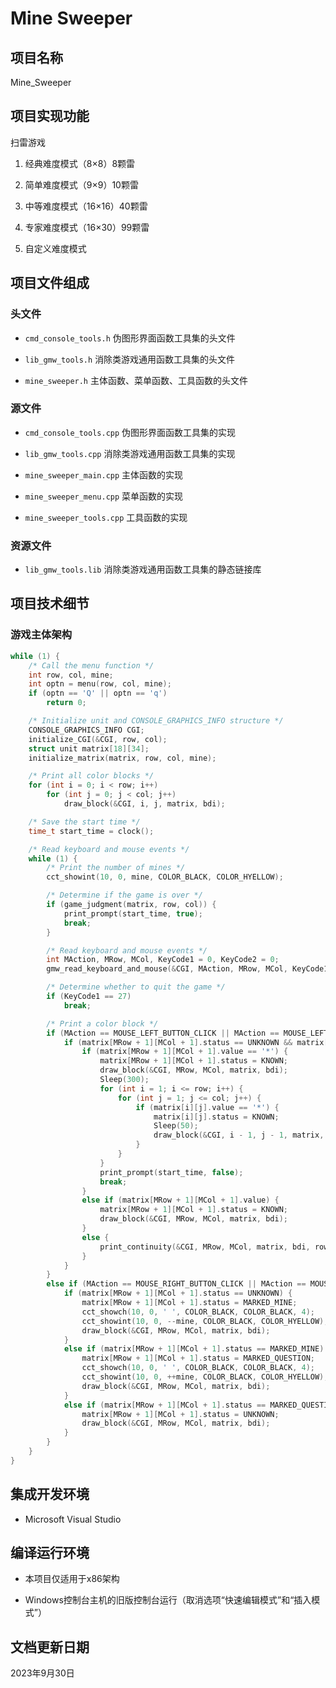 # Mine Sweeper

## 项目名称

Mine_Sweeper

## 项目实现功能

扫雷游戏

1. 经典难度模式（8×8）8颗雷

1. 简单难度模式（9×9）10颗雷

1. 中等难度模式（16×16）40颗雷

1. 专家难度模式（16×30）99颗雷

1. 自定义难度模式

## 项目文件组成

### 头文件

* `cmd_console_tools.h`
伪图形界面函数工具集的头文件

* `lib_gmw_tools.h`
消除类游戏通用函数工具集的头文件

* `mine_sweeper.h`
主体函数、菜单函数、工具函数的头文件

### 源文件

* `cmd_console_tools.cpp`
伪图形界面函数工具集的实现

* `lib_gmw_tools.cpp`
消除类游戏通用函数工具集的实现

* `mine_sweeper_main.cpp`
主体函数的实现

* `mine_sweeper_menu.cpp`
菜单函数的实现

* `mine_sweeper_tools.cpp`
工具函数的实现

### 资源文件
* `lib_gmw_tools.lib`
消除类游戏通用函数工具集的静态链接库

## 项目技术细节

### 游戏主体架构

```cpp
while (1) {
    /* Call the menu function */
    int row, col, mine;
    int optn = menu(row, col, mine);
    if (optn == 'Q' || optn == 'q')
        return 0;

    /* Initialize unit and CONSOLE_GRAPHICS_INFO structure */
    CONSOLE_GRAPHICS_INFO CGI;
    initialize_CGI(&CGI, row, col);
    struct unit matrix[18][34];
    initialize_matrix(matrix, row, col, mine);

    /* Print all color blocks */
    for (int i = 0; i < row; i++)
        for (int j = 0; j < col; j++)
            draw_block(&CGI, i, j, matrix, bdi);

    /* Save the start time */
    time_t start_time = clock();

    /* Read keyboard and mouse events */
    while (1) {
        /* Print the number of mines */
        cct_showint(10, 0, mine, COLOR_BLACK, COLOR_HYELLOW);

        /* Determine if the game is over */
        if (game_judgment(matrix, row, col)) {
            print_prompt(start_time, true);
            break;
        }

        /* Read keyboard and mouse events */
        int MAction, MRow, MCol, KeyCode1 = 0, KeyCode2 = 0;
        gmw_read_keyboard_and_mouse(&CGI, MAction, MRow, MCol, KeyCode1, KeyCode2);

        /* Determine whether to quit the game */
        if (KeyCode1 == 27)
            break;

        /* Print a color block */
        if (MAction == MOUSE_LEFT_BUTTON_CLICK || MAction == MOUSE_LEFT_BUTTON_DOUBLE_CLICK) {
            if (matrix[MRow + 1][MCol + 1].status == UNKNOWN && matrix[MRow + 1][MCol + 1].status != MARKED_MINE && matrix[MRow + 1][MCol + 1].status != MARKED_QUESTION) {
                if (matrix[MRow + 1][MCol + 1].value == '*') {
                    matrix[MRow + 1][MCol + 1].status = KNOWN;
                    draw_block(&CGI, MRow, MCol, matrix, bdi);
                    Sleep(300);
                    for (int i = 1; i <= row; i++) {
                        for (int j = 1; j <= col; j++) {
                            if (matrix[i][j].value == '*') {
                                matrix[i][j].status = KNOWN;
                                Sleep(50);
                                draw_block(&CGI, i - 1, j - 1, matrix, bdi);
                            }
                        }
                    }
                    print_prompt(start_time, false);
                    break;
                }
                else if (matrix[MRow + 1][MCol + 1].value) {
                    matrix[MRow + 1][MCol + 1].status = KNOWN;
                    draw_block(&CGI, MRow, MCol, matrix, bdi);
                }
                else {
                    print_continuity(&CGI, MRow, MCol, matrix, bdi, row, col);
                }
            }
        }
        else if (MAction == MOUSE_RIGHT_BUTTON_CLICK || MAction == MOUSE_RIGHT_BUTTON_DOUBLE_CLICK) {
            if (matrix[MRow + 1][MCol + 1].status == UNKNOWN) {
                matrix[MRow + 1][MCol + 1].status = MARKED_MINE;
                cct_showch(10, 0, ' ', COLOR_BLACK, COLOR_BLACK, 4);
                cct_showint(10, 0, --mine, COLOR_BLACK, COLOR_HYELLOW);
                draw_block(&CGI, MRow, MCol, matrix, bdi);
            }
            else if (matrix[MRow + 1][MCol + 1].status == MARKED_MINE) {
                matrix[MRow + 1][MCol + 1].status = MARKED_QUESTION;
                cct_showch(10, 0, ' ', COLOR_BLACK, COLOR_BLACK, 4);
                cct_showint(10, 0, ++mine, COLOR_BLACK, COLOR_HYELLOW);
                draw_block(&CGI, MRow, MCol, matrix, bdi);
            }
            else if (matrix[MRow + 1][MCol + 1].status == MARKED_QUESTION) {
                matrix[MRow + 1][MCol + 1].status = UNKNOWN;
                draw_block(&CGI, MRow, MCol, matrix, bdi);
            }
        }
    }
}
```

## 集成开发环境

* Microsoft Visual Studio

## 编译运行环境

* 本项目仅适用于x86架构

* Windows控制台主机的旧版控制台运行（取消选项“快速编辑模式”和“插入模式”）

## 文档更新日期

2023年9月30日